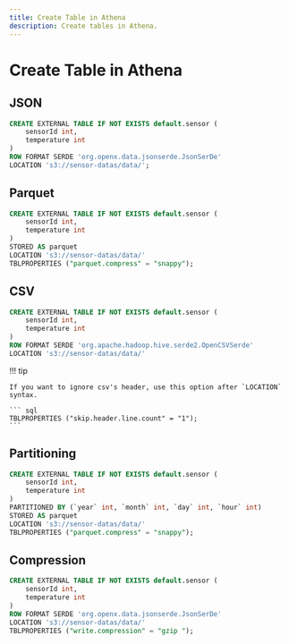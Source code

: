 ```yaml
---
title: Create Table in Athena
description: Create tables in Athena.
---
```


# Create Table in Athena

## JSON

``` sql
CREATE EXTERNAL TABLE IF NOT EXISTS default.sensor (
    sensorId int,
    temperature int
)
ROW FORMAT SERDE 'org.openx.data.jsonserde.JsonSerDe'
LOCATION 's3://sensor-datas/data/';
```

## Parquet

``` sql
CREATE EXTERNAL TABLE IF NOT EXISTS default.sensor (
    sensorId int,
    temperature int
)
STORED AS parquet
LOCATION 's3://sensor-datas/data/'
TBLPROPERTIES ("parquet.compress" = "snappy");
```

## CSV

``` sql
CREATE EXTERNAL TABLE IF NOT EXISTS default.sensor (
    sensorId int,
    temperature int
)
ROW FORMAT SERDE 'org.apache.hadoop.hive.serde2.OpenCSVSerde'
LOCATION 's3://sensor-datas/data/'
```

!!! tip

    If you want to ignore csv's header, use this option after `LOCATION` syntax.

    ``` sql
    TBLPROPERTIES ("skip.header.line.count" = "1");
    ```

## Partitioning

``` sql
CREATE EXTERNAL TABLE IF NOT EXISTS default.sensor (
    sensorId int,
    temperature int
)
PARTITIONED BY (`year` int, `month` int, `day` int, `hour` int)
STORED AS parquet
LOCATION 's3://sensor-datas/data/'
TBLPROPERTIES ("parquet.compress" = "snappy");
```

## Compression

``` sql
CREATE EXTERNAL TABLE IF NOT EXISTS default.sensor (
    sensorId int,
    temperature int
)
ROW FORMAT SERDE 'org.openx.data.jsonserde.JsonSerDe'
LOCATION 's3://sensor-datas/data/'
TBLPROPERTIES ("write.compression" = "gzip ");
```